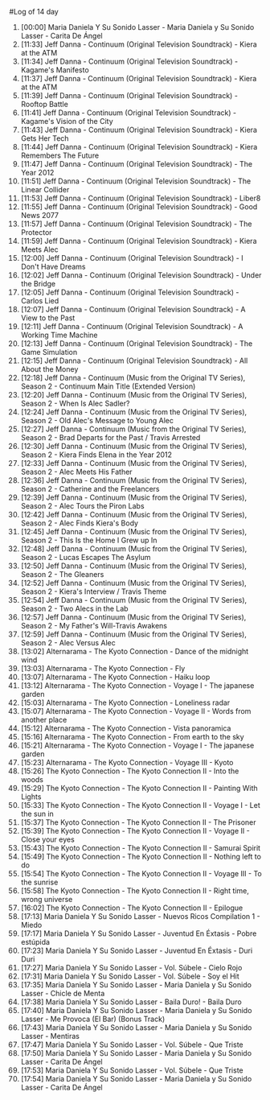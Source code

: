 #Log of 14 day

1. [00:00] Maria Daniela Y Su Sonido Lasser - Maria Daniela y Su Sonido Lasser - Carita De Ángel
1. [11:33] Jeff Danna - Continuum (Original Television Soundtrack) - Kiera at the ATM
1. [11:34] Jeff Danna - Continuum (Original Television Soundtrack) - Kagame's Manifesto
1. [11:37] Jeff Danna - Continuum (Original Television Soundtrack) - Kiera at the ATM
1. [11:39] Jeff Danna - Continuum (Original Television Soundtrack) - Rooftop Battle
1. [11:41] Jeff Danna - Continuum (Original Television Soundtrack) - Kagame's Vision of the City
1. [11:43] Jeff Danna - Continuum (Original Television Soundtrack) - Kiera Gets Her Tech
1. [11:44] Jeff Danna - Continuum (Original Television Soundtrack) - Kiera Remembers The Future
1. [11:47] Jeff Danna - Continuum (Original Television Soundtrack) - The Year 2012
1. [11:51] Jeff Danna - Continuum (Original Television Soundtrack) - The Linear Collider
1. [11:53] Jeff Danna - Continuum (Original Television Soundtrack) - Liber8
1. [11:55] Jeff Danna - Continuum (Original Television Soundtrack) - Good News 2077
1. [11:57] Jeff Danna - Continuum (Original Television Soundtrack) - The Protector
1. [11:59] Jeff Danna - Continuum (Original Television Soundtrack) - Kiera Meets Alec
1. [12:00] Jeff Danna - Continuum (Original Television Soundtrack) - I Don't Have Dreams
1. [12:02] Jeff Danna - Continuum (Original Television Soundtrack) - Under the Bridge
1. [12:05] Jeff Danna - Continuum (Original Television Soundtrack) - Carlos Lied
1. [12:07] Jeff Danna - Continuum (Original Television Soundtrack) - A View to the Past
1. [12:11] Jeff Danna - Continuum (Original Television Soundtrack) - A Working Time Machine
1. [12:13] Jeff Danna - Continuum (Original Television Soundtrack) - The Game Simulation
1. [12:15] Jeff Danna - Continuum (Original Television Soundtrack) - All About the Money
1. [12:18] Jeff Danna - Continuum (Music from the Original TV Series), Season 2 - Continuum Main Title (Extended Version)
1. [12:20] Jeff Danna - Continuum (Music from the Original TV Series), Season 2 - When Is Alec Sadler?
1. [12:24] Jeff Danna - Continuum (Music from the Original TV Series), Season 2 - Old Alec's Message to Young Alec
1. [12:27] Jeff Danna - Continuum (Music from the Original TV Series), Season 2 - Brad Departs for the Past / Travis Arrested
1. [12:30] Jeff Danna - Continuum (Music from the Original TV Series), Season 2 - Kiera Finds Elena in the Year 2012
1. [12:33] Jeff Danna - Continuum (Music from the Original TV Series), Season 2 - Alec Meets His Father
1. [12:36] Jeff Danna - Continuum (Music from the Original TV Series), Season 2 - Catherine and the Freelancers
1. [12:39] Jeff Danna - Continuum (Music from the Original TV Series), Season 2 - Alec Tours the Piron Labs
1. [12:42] Jeff Danna - Continuum (Music from the Original TV Series), Season 2 - Alec Finds Kiera's Body
1. [12:45] Jeff Danna - Continuum (Music from the Original TV Series), Season 2 - This Is the Home I Grew up In
1. [12:48] Jeff Danna - Continuum (Music from the Original TV Series), Season 2 - Lucas Escapes The Asylum
1. [12:50] Jeff Danna - Continuum (Music from the Original TV Series), Season 2 - The Gleaners
1. [12:52] Jeff Danna - Continuum (Music from the Original TV Series), Season 2 - Kiera's Interview / Travis Theme
1. [12:54] Jeff Danna - Continuum (Music from the Original TV Series), Season 2 - Two Alecs in the Lab
1. [12:57] Jeff Danna - Continuum (Music from the Original TV Series), Season 2 - My Father's Will-Travis Awakens
1. [12:59] Jeff Danna - Continuum (Music from the Original TV Series), Season 2 - Alec Versus Alec
1. [13:02] Alternarama - The Kyoto Connection - Dance of the midnight wind
1. [13:03] Alternarama - The Kyoto Connection - Fly
1. [13:07] Alternarama - The Kyoto Connection - Haiku loop
1. [13:12] Alternarama - The Kyoto Connection - Voyage I - The japanese garden
1. [15:03] Alternarama - The Kyoto Connection - Loneliness radar
1. [15:07] Alternarama - The Kyoto Connection - Voyage II - Words from another place
1. [15:12] Alternarama - The Kyoto Connection - Vista panoramica
1. [15:16] Alternarama - The Kyoto Connection - From earth to the sky
1. [15:21] Alternarama - The Kyoto Connection - Voyage I - The japanese garden
1. [15:23] Alternarama - The Kyoto Connection - Voyage III - Kyoto
1. [15:26] The Kyoto Connection - The Kyoto Connection II - Into the woods
1. [15:29] The Kyoto Connection - The Kyoto Connection II - Painting With Lights
1. [15:33] The Kyoto Connection - The Kyoto Connection II - Voyage I - Let the sun in
1. [15:37] The Kyoto Connection - The Kyoto Connection II - The Prisoner
1. [15:39] The Kyoto Connection - The Kyoto Connection II - Voyage II - Close your eyes
1. [15:43] The Kyoto Connection - The Kyoto Connection II - Samurai Spirit
1. [15:49] The Kyoto Connection - The Kyoto Connection II - Nothing left to do
1. [15:54] The Kyoto Connection - The Kyoto Connection II - Voyage III - To the sunrise
1. [15:58] The Kyoto Connection - The Kyoto Connection II - Right time, wrong universe
1. [16:02] The Kyoto Connection - The Kyoto Connection II - Epilogue
1. [17:13] Maria Daniela Y Su Sonido Lasser - Nuevos Ricos Compilation 1 - Miedo
1. [17:17] Maria Daniela Y Su Sonido Lasser - Juventud En Éxtasis - Pobre estúpida
1. [17:23] Maria Daniela Y Su Sonido Lasser - Juventud En Éxtasis - Duri Duri
1. [17:27] Maria Daniela Y Su Sonido Lasser - Vol. Súbele - Cielo Rojo
1. [17:31] Maria Daniela Y Su Sonido Lasser - Vol. Súbele - Soy el Hit
1. [17:35] Maria Daniela Y Su Sonido Lasser - Maria Daniela y Su Sonido Lasser - Chicle de Menta
1. [17:38] Maria Daniela Y Su Sonido Lasser - Baila Duro! - Baila Duro
1. [17:40] Maria Daniela Y Su Sonido Lasser - Maria Daniela y Su Sonido Lasser - Me Provoca (El Bar) (Bonus Track)
1. [17:43] Maria Daniela Y Su Sonido Lasser - Maria Daniela y Su Sonido Lasser - Mentiras
1. [17:47] Maria Daniela Y Su Sonido Lasser - Vol. Súbele - Que Triste
1. [17:50] Maria Daniela Y Su Sonido Lasser - Maria Daniela y Su Sonido Lasser - Carita De Ángel
1. [17:53] Maria Daniela Y Su Sonido Lasser - Vol. Súbele - Que Triste
1. [17:54] Maria Daniela Y Su Sonido Lasser - Maria Daniela y Su Sonido Lasser - Carita De Ángel
